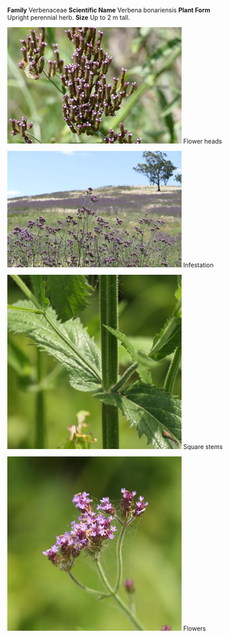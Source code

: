  **Family** Verbenaceae **Scientific Name** Verbena bonariensis **Plant Form** Upright perennial herb. **Size** Up to 2 m tall.

![Flower heads](13927_P6970071.jpg)
Flower heads

![Infestation](74401_P7070290.jpg)
Infestation

![Square stems](68355_P1000345.jpg)
Square stems

![Flowers](68354_P1000344.jpg)
Flowers
